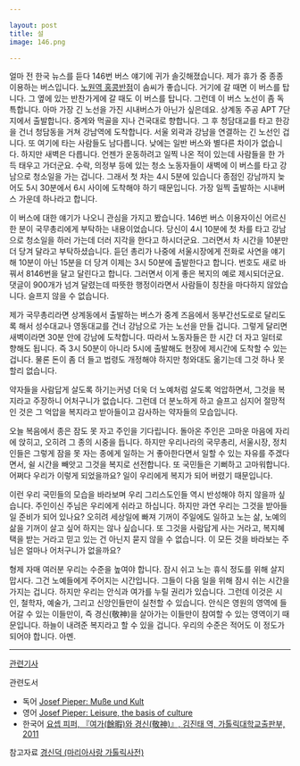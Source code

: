```yaml
---

layout: post
title: 설
image: 146.png

---
```


얼마 전 한국 뉴스를 듣다 146번 버스 얘기에 귀가 솔깃해졌습니다. 제가 휴가 중 종종 이용하는 버스입니다. 
<a href="https://goo.gl/maps/3XB1r8vDZ98GHQXLA">노원역 홍콩반점</a>이 솜씨가 좋습니다.
거기에 갈 때면 이 버스를 탑니다. 그 옆에 있는 반찬가게에 갈 때도 이 버스를 탑니다. 그런데 이 버스 노선이 좀 독특합니다. 
아마 가장 긴 노선을 가진 시내버스가 아닌가 싶은데요. 
상계동 주공 APT 7단지에서 출발합니다. 중계와 먹골을 지나 건국대로 향합니다. 
그 후 청담대교를 타고 한강을 건너 청담동을 거쳐 강남역에 도착합니다. 
서울 외곽과 강남을 연결하는 긴 노선인 겁니다. 또 여기에 타는 사람들도 남다릅니다. 
낮에는 일반 버스와 별다른 차이가 없습니다. 하지만 새벽은 다릅니다.
언젠가 운동하려고 일찍 나온 적이 있는데 사람들을 한 가득 태우고 가더군요. 
수락, 의정부 등에 있는 청소 노동자들이 새벽에 이 버스를 타고 강남으로 청소일을 가는 겁니다. 
그래서 첫 차는 4시 5분에 있습니다 종점인 강남까지 늦어도 5시 30분에서 6시 사이에 도착해야 하기 때문입니다. 
가장 일찍 출발하는 시내버스 가운데 하나라고 합니다.

이 버스에 대한 얘기가 나오니 관심을 가지고 봤습니다. 146번 버스 이용자이신 어르신 한 분이 국무총리에게 부탁하는 내용이었습니다. 
당신이 4시 10분에 첫 차를 타고 강남으로 청소일을 하러 가는데 더러 지각을 한다고 하시더군요. 
그러면서 차 시간을 10분만 더 당겨 달라고 부탁하셨습니다. 
듣던 총리가 나중에 서울시장에게 전화로 사연을 얘기해 10분이 아닌 15분을 더 당겨 이제는 3시 50분에 출발한다고 합니다. 
번호도 새로 바꿔서 8146번을 달고 달린다고 합니다. 그러면서 이게 좋은 복지의 예로 제시되더군요.
댓글이 900개가 넘겨 달렸는데 따뜻한 행정이라면서 사람들이 칭찬을 마다하지 않았습니다. 슬프지 않을 수 없습니다.

제가 국무총리라면 상계동에서 출발하는 버스가 중계 즈음에서 동부간선도로로 달리도록 해서 성수대교나 영동대교를 건너 강남으로 가는 노선을 만들 겁니다.
그렇게 달리면 새벽이라면 30분 안에 강남에 도착합니다. 따라서 노동자들은 한 시간 더 자고 일터로 향해도 됩니다. 
즉 3시 50분이 아니라 5시에 출발해도 현장에 제시간에 도착할 수 있는 겁니다. 
물론 돈이 좀 더 들고 법령도 개정해야 하지만 청와대도 옮기는데 그것 하나 못 할리 없습니다.

약자들을 사람답게 살도록 하기는커녕 더욱 더 노예처럼 살도록 억압하면서, 그것을 복지라고 주장하니 어처구니가 없습니다.
그런데 더 분노하게 하고 슬프고 심지어 절망적인 것은 그 억압을 복지라고 받아들이고 감사하는 약자들의 모습입니다.

오늘 복음에서 종은 잠도 못 자고 주인을 기다립니다. 돌아온 주인은 고마운 마음에 자리에 앉히고, 오히려 그 종의 시중을 듭니다. 
하지만 우리나라의 국무총리, 서울시장, 정치인들은 그렇게 잠을 못 자는 종에게 일하는 거 좋아한다면서 일할 수 있는 자유를 주겠다면서, 쉴 시간을 빼앗고 그것을 복지로 선전합니다.
또 국민들은 기뻐하고 고마워합니다. 어쩌다 우리가 이렇게 되었을까요? 일이 우리에게 복지가 되어 버렸기 때문입니다.

이런 우리 국민들의 모습을 바라보며 우리 그리스도인들 역시 반성해야 하지 않을까 싶습니다.
주인이신 주님은 우리에게 쉬라고 하십니다. 하지만 과연 우리는 그것을 받아들일 준비가 되어 있나요?
오히려 세상일에 빠져 기꺼이 주일에도 일하고 노는 삶, 노예의 삶을 기꺼이 살고 싶어 하지는 않나 싶습니다.
또 그것을 사람답게 사는 거라고, 복지혜택을 받는 거라고 믿고 있는 건 아닌지 묻지 않을 수 없습니다.
이 모든 것을 바라보는 주님은 얼마나 어처구니가 없을까요?

형제 자매 여러분 우리는 수준을 높여야 합니다. 잠시 쉬고 노는 휴식 정도를 위해 살지 맙시다. 그건 노예들에게 주어지는 시간입니다. 
그들이 다음 일을 위해 잠시 쉬는 시간을 가지는 겁니다. 
하지만 우리는 안식과 여가를 누릴 권리가 있습니다.
그런데 이것은 시인, 철학자, 예술가, 그리고 신앙인들만이 실천할 수 있습니다. 
안식은 영원의 영역에 들어갈 수 있는 이들만이, 즉 경신(敬神)을 살아가는 이들만이 참여할 수 있는 영역이기 때문입니다.
하늘이 내려준 복지라고 할 수 있을 겁니다. 우리의 수준은 적어도 이 정도가 되어야 합니다. 아멘.

<hr>

<a href="https://m.yna.co.kr/amp/view/AKR20230102023900001">관련기사</a>

관련도서
<ul><li>독어 <a href="https://www.orellfuessli.ch/shop/home/artikeldetails/A1031243453">Josef Pieper: Muße und Kult</a></li><li>영어 
<a href="https://www.amazon.de/Leisure-Basis-Culture-Including-Philosophical/dp/1586172565">Josef Pieper: Leisure, the basis of culture</a>
  </li>
  <li>한국어 <a href="https://www.biblelife.co.kr/goods/view?no=16058">요셉 피퍼, 『여가(餘暇)와 경신(敬神)』, 김진태 역, 가톨릭대학교출판부, 2011</a>
  </li>
  </ul>

참고자료 <a href="https://maria.catholic.or.kr/dictionary/term/term_view.asp?ctxtIdNum=171&keyword=&gubun=01">경신덕 (마리아사랑 가톨릭사전)</a>
